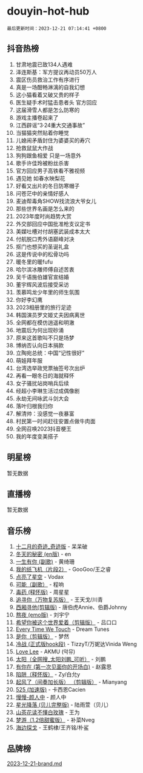 # douyin-hot-hub

`最后更新时间：2023-12-21 07:14:41 +0800`

## 抖音热榜

1. 甘肃地震已致134人遇难
1. 泽连斯基：军方提议再动员50万人
1. 震区伤员救治工作有序进行
1. 真是一场酣畅淋漓的自我幻想
1. 这小猫看着又破又贵的样子
1. 医生疑手术时猛击患者头 官方回应
1. 这届滑雪人都是怎么防寒的
1. 游戏主播卷起来了
1. 江西辟谣“3·24重大交通事故”
1. 当猫猫突然贴着你睡觉
1. 儿媳闹矛盾封住为婆婆买的寿穴
1. 抢救鼠鼠大作战
1. 狗狗跟鱼相爱 只是一场意外
1. 歌手许佳玲被粉丝杀害
1. 官方回应男子高铁看不雅视频
1. 遇见她 如春水映梨花
1. 好看又出片的冬日防寒帽子
1. 问苍茫中的亲情好感人
1. 麦迪帮毒角SHOW找流浪大爷女儿
1. 那些世界名画是怎么来的
1. 2023年度时尚趋势大赏
1. 外交部回应中国批准枪支议定书
1. 美媒吐槽对付胡塞武装成本太大
1. 付航脱口秀外语巅峰对决
1. 抠门也想买的圣诞礼盒
1. 这是传说中的松骨功吗
1. 暖冬里的暖fufu
1. 哈尔滨冰雕师傅自述苦衷
1. 吴千语施伯雄官宣结婚
1. 董宇辉风波后接受采访
1. 羡慕鸣龙少年里的师生氛围
1. 你好李幻鹰
1. 2023相册里的旅行足迹
1. 韩国演员罗文姬丈夫因病离世
1. 全网都在模仿逍遥和明澈
1. 地震后为何出现砂涌
1. 原来这首歌叫不只是场梦
1. 博纳否认向日本捐款
1. 立陶宛总统：中国“记性很好”
1. 萌娃拜年服
1. 台湾选举政党票抽签号次出炉
1. 再看一眼冬日的海就释怀
1. 女子骚扰站岗哨兵后续
1. 经超小李琳生活过成偶像剧
1. 永劫无间咏武斗剑大会
1. 落叶归根我归你
1. 解清帅：没感觉一夜暴富
1. 村民第一时间赶往安置点做牛肉面
1. 全网召唤2023抖音梗王
1. 我的年度变美搭子

## 明星榜

暂无数据

## 直播榜

暂无数据

## 音乐榜

1. [十二月的奇迹_奇迹版](https://sf3-cdn-tos.douyinstatic.com/obj/tos-cn-ve-2774/oMslvA9FBzGMGHnyUuoiiUjtIAXfMz6tzwByW8) - 呆呆破
1. [冬天的秘密 (en版)](https://sf6-cdn-tos.douyinstatic.com/obj/tos-cn-ve-2774/okIuMHDdzyf3FjGK4Lphe1vfHcQaPIHAg0Z4CR) - en
1. [一生有你 (副歌)](https://sf3-cdn-tos.douyinstatic.com/obj/tos-cn-ve-2774/o8xzM8HLaQzgMiJ96FKAWCenIuzkFpfClDdmeW) - 黄绮珊
1. [我的纸飞机（片段2）](https://sf6-cdn-tos.douyinstatic.com/obj/tos-cn-ve-2774/oM2ZrKcg2CD5AeRB2gkeXOFB1IxAGJdZPazYHf) - GooGoo/王之睿
1. [点亮了星空](https://sf3-cdn-tos.douyinstatic.com/obj/tos-cn-ve-2774/oEeZYED0P1FUySQvtdr5u4gInbCDeBOHzBhlrM) - Vodax
1. [可能（副歌）](https://sf3-cdn-tos.douyinstatic.com/obj/tos-cn-ve-2774/cde1731888894259b333569393c2fb51) - 程响
1. [毒药 (释怀版)](https://sf6-cdn-tos.douyinstatic.com/obj/tos-cn-ve-2774/oYILMEAzspdZBIzy4frJNB8ZHPHWAhiwowd4Ad) - 周星星
1. [追寻你（万物复苏版）](https://sf6-cdn-tos.douyinstatic.com/obj/tos-cn-ve-2774/oYeAZJsbjIDit9APmBg8u6uDUQnHmoCf3gbo74) - 王天戈/川青
1. [西厢寻他(剪辑版)](https://sf3-cdn-tos.douyinstatic.com/obj/tos-cn-ve-2774/oUsAVfAQKlRNxEv5qxvIB8o5qmIWUcXbzJKJhw) - 唐伯虎Annie、伯爵Johnny
1. [熬夜 (emo版)](https://sf6-cdn-tos.douyinstatic.com/obj/tos-cn-ve-2774/ocQZvZErLThAfNQOtBZ178gQDfCDFBL9iB5lvY) - 刘宇宁
1. [希望你被这个世界爱着（剪辑版）](https://sf6-cdn-tos.douyinstatic.com/obj/tos-cn-ve-2774/oo4H3BfEygN7l7bQaMBOZHCQ1eI4FqtED5skQ2) - 吕口口
1. [Every Time We Touch](https://sf3-cdn-tos.douyinstatic.com/obj/tos-cn-ve-2774/ogN6lUKQeBBfEVhIOMikG1CcJjugxk1tztZyhP) - Dream Tunes
1. [是你（剪辑版）](https://sf6-cdn-tos.douyinstatic.com/obj/tos-cn-ve-2774/46019dae783c4c969944217fe1cfafc4) - 梦然
1. [冷战 (正式版hook段)](https://sf3-cdn-tos.douyinstatic.com/obj/tos-cn-ve-2774/oMuEoiBasWApEMVDgNiI8VAByNmwo5J0pyf8Yx) - TizzyT/万妮达Vinida Weng
1. [Love Lee](https://sf3-cdn-tos.douyinstatic.com/obj/tos-cn-ve-2774/o05GbkJGbCBTdDnMtB0fwOYgkeZp23vrWQDQBS) - AKMU (악뮤)
1. [太阳（全网搜_太阳刘鹏_可听）](https://sf6-cdn-tos.douyinstatic.com/obj/tos-cn-ve-2774/ogWbyIQnlBFImVbeDocRdCIYtBHlbJXgfZMvgz) - 刘鹏
1. [有你在 (第一次见面你的开场白)](https://sf6-cdn-tos.douyinstatic.com/obj/tos-cn-ve-2774/oAthrQ3ClJBfI57uBoFEgNDYtNCZ0TSYQQfxQ0) - 赵露思
1. [陷阱（释怀版）](https://sf3-cdn-tos.douyinstatic.com/obj/tos-cn-ve-2774/oE8C21LeZrzKLDFfQYgMzx4GAIHageG5IzayY7) - Zy/白允y
1. [起风了（间奏加长版） （剪辑版）](https://sf3-cdn-tos.douyinstatic.com/obj/tos-cn-ve-2774/8a927fdf26bc49e0ada58e80d57cf030) - Mianyang
1. [525 (加速版)](https://sf3-cdn-tos.douyinstatic.com/obj/tos-cn-ve-2774/oIfKCtqfDyP8Vc9FpAPgWMyezT6LnDT1abRwGg) - 卡西恩Cacien
1. [慢慢-颜人中](https://sf3-cdn-tos.douyinstatic.com/obj/tos-cn-ve-2774/ocjHNfBXdBxQNC8ZGAeoLMFTUgtBg8bkExunDC) - 颜人中
1. [星光降落 (贝儿完整版)](https://sf6-cdn-tos.douyinstatic.com/obj/tos-cn-ve-2774/okwB9hAwyAtsFFkFBzAX1hOOfQuIoMNs0W2Mwr) - 陆雨萱（贝儿）
1. [山茶花读不懂白玫瑰](https://sf3-cdn-tos.douyinstatic.com/obj/tos-cn-ve-2774/osfn8B7DktrRHEPJgPCfDbw7QDQEkwC16BxZg9) - 王为
1. [梦游（1.2倍甜蜜版）](https://sf3-cdn-tos.douyinstatic.com/obj/tos-cn-ve-2774/o4gyAUm8hwufoEABmwVIiQtHsFuGzAEEWtNMzo) - 补菜Nveg
1. [海边探戈](https://sf3-cdn-tos.douyinstatic.com/obj/tos-cn-ve-2774/os9gE0VQCGqt6VQkZDyBBYvfSDY0QFe3vVmubn) - 王鹤棣/王齐铭/朴鲨

## 品牌榜

[2023-12-21-brand.md](2023-12-21-brand.md)
